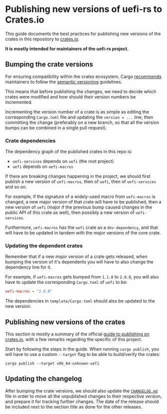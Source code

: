 # Publishing new versions of uefi-rs to Crates.io

This guide documents the best practices for publishing new versions of
the crates in this repository to [crates.io](https://crates.io/).

**It is mostly intended for maintainers of the uefi-rs project.**

## Bumping the crate versions

For ensuring compatibility within the crates ecosystem,
Cargo [recommends][cargo-semver] maintainers to follow the [semantic versioning][semver] guidelines.

This means that before publishing the changes, we need to decide
which crates were modified and how should their version numbers be incremented.

Incrementing the version number of a crate is as simple as editing
the corresponding `Cargo.toml` file and updating the `version = ...` line,
then committing the change (preferably on a new branch, so that all the version bumps
can be combined in a single pull request).

### Crate dependencies

The dependency graph of the published crates in this repo is:

- `uefi-services` depends on `uefi` (the root project)
- `uefi` depends on `uefi-macros`

If there are breaking changes happening in the project, we should first publish
a new version of `uefi-macros`, then of `uefi`, then of `uefi-services` and so on.

For example, if the signature of a widely-used macro from `uefi-macros` is changed,
a new major version of that crate will have to be published, then a new version of
`uefi` (major if the previous bump caused changes in the public API of this crate as well),
then possibly a new version of `uefi-services`.

Furthermore, `uefi-macros` has the `uefi` crate as a `dev-dependency`,
and that will have to be updated in tandem with the major versions of the core crate.

### Updating the dependent crates

Remember that if a new major version of a crate gets released, when bumping the version
of it's dependents you will have to also change the dependency line for it.

For example, if `uefi-macros` gets bumped from `1.1.0` to `2.0.0`,
you will also have to update the corresponding `Cargo.toml` of `uefi` to be:

```toml
uefi-macros = "2.0.0"
```

The dependencies in `template/Cargo.toml` should also be updated to the new version.

[cargo-semver]: https://doc.rust-lang.org/cargo/reference/semver.html
[semver]: https://semver.org/

## Publishing new versions of the crates

This section is mostly a summary of the official [guide to publishing on crates.io][cargo-publishing-reference],
with a few remarks regarding the specific of this project.

Start by following the steps in the guide. When running `cargo publish`,
you will have to use a custom `--target` flag to be able to build/verify the crates:

```
cargo publish --target x86_64-unknown-uefi
```

[cargo-publishing-reference]: https://doc.rust-lang.org/cargo/reference/publishing.html

## Updating the changelog

After bumping the crate versions, we should also update the [`CHANGELOG.md`](CHANGELOG.md) file
in order to move all the unpublished changes to their respective version, and prepare it for
tracking further changes. The date of the release should be included next to the section title as
done for the other releases.
